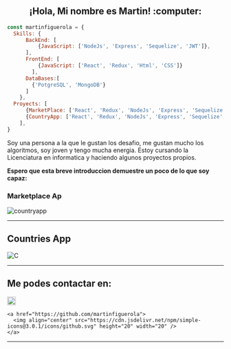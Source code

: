 
<h2 align="center"> ¡Hola, Mi nombre es Martin! :computer: </h2>

```js
const martinfiguerola = {
  Skills: {
      BackEnd: [
          {JavaScript: ['NodeJs', 'Express', 'Sequelize', 'JWT']},
      ],
      FrontEnd: [
          {JavaScript: ['React', 'Redux', 'Html', 'CSS']}
        ],
      DataBases:[
        {'PotgreSQL', 'MongoDB'}
      ]
    },
  Proyects: [
      {MarketPlace: ['React', 'Redux', 'NodeJs', 'Express', 'Sequelize', 'PotgreSQL', 'JWT', 'Nodemailer']},
      {CountryApp: ['React', 'Redux', 'NodeJs', 'Express', 'Sequelize', 'PotgreSQL']}
    ],
}
```

<div>
  <p>
    Soy una persona a la que le gustan los desafio, me gustan mucho los algoritmos, soy joven y tengo mucha energia.
    Estoy cursando la Licenciatura en informatica y haciendo algunos proyectos propios.  
  </p>
  <strong> Espero que esta breve introduccion demuestre un poco de lo que soy capaz: </strong>
</div>


<h3>Marketplace Ap </h3>

![countryapp](https://user-images.githubusercontent.com/81661747/177408392-7c7d2b2c-e449-4f18-ad1a-5d5f22edf115.png)

<hr/>

<h2> Countries App </h2>

![C](https://user-images.githubusercontent.com/58223692/95639279-3661ee00-0a6e-11eb-9976-7d597696652d.png)


<hr/>

<h2> Me podes contactar en: </h2>

<p>
    <a href="https://www.linkedin.com/in/martinfiguerola/">
      <img align="center" src="https://cdn.jsdelivr.net/npm/simple-icons@3.0.1/icons/linkedin.svg" height="20" width="20" />
    </a>
    
    <a href="https://github.com/martinfiguerola">
      <img align="center" src="https://cdn.jsdelivr.net/npm/simple-icons@3.0.1/icons/github.svg" height="20" width="20" />
    </a>
<p/>

<hr/>

<!--
**martinfiguerola/martinfiguerola** is a ✨ _special_ ✨ repository because its `README.md` (this file) appears on your GitHub profile.

Here are some ideas to get you started:

- 🔭 I’m currently working on ...
- 🌱 I’m currently learning ...
- 👯 I’m looking to collaborate on ...
- 🤔 I’m looking for help with ...
- 💬 Ask me about ...
- 📫 How to reach me: ...
- 😄 Pronouns: ...
- ⚡ Fun fact: ...
-->
